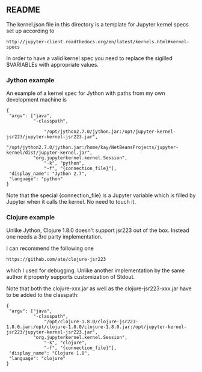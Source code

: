 ## README

The kernel.json file in this directory is a template for Jupyter kernel specs
set up according to

    http://jupyter-client.readthedocs.org/en/latest/kernels.html#kernel-specs

In order to have a valid kernel spec you need to replace the sigilled $VARIABLEs
with appropriate values.

### Jython example

An example of a kernel spec for Jython with paths from my own development machine is


    {
     "argv": ["java",
              "-classpath",

                  "/opt/jython2.7.0/jython.jar:/opt/jupyter-kernel-jsr223/jupyter-kernel-jsr223.jar",
                  "/opt/jython2.7.0/jython.jar:/home/kay/NetBeansProjects/jupyter-kernel/dist/jupyter-kernel.jar",
              "org.jupyterkernel.kernel.Session",
                  "-k", "python",
                  "-f", "{connection_file}"],
     "display_name": "Jython 2.7",
     "language": "python"
    }

Note that the special {connection_file} is a Jupyter variable which is filled by Jupyter when it calls
the kernel. No need to touch it.

### Clojure example

Unlike Jython, Clojure 1.8.0 doesn't support jsr223 out of the box. Instead one needs a 3rd party implementation.

I can recommend the following one

    https://github.com/ato/clojure-jsr223

which I used for debugging. Unlike another implementation by the same author it
properly supports customization of Stdout.

Note that both the clojure-xxx.jar as well as the clojure-jsr223-xxx.jar have to be added to the classpath:

    {
     "argv": ["java",
              "-classpath",
                  "/opt/clojure-1.8.0/clojure-jsr223-1.8.0.jar:/opt/clojure-1.8.0/clojure-1.8.0.jar:/opt/jupyter-kernel-jsr223/jupyter-kernel-jsr223.jar",
              "org.jupyterkernel.kernel.Session",
                  "-k", "clojure",
                  "-f", "{connection_file}"],
     "display_name": "Clojure 1.8",
     "language": "clojure"
    }

